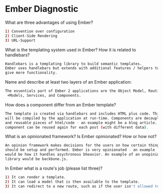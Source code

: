 # Ember Diagnostic

What are three advantages of using Ember?

```sh
1) Convention over configuration
2) Client-Side Rendering
3) URL-Support
```

What is the templating system used in Ember? How it is related to
handlebars?

```sh
Handlebars is a templating library to build semantic templates.
Ember uses handlebars but extends with additional features / helpers to
give more functionality.
```

Name and describe at least two layers of an Ember application:

```sh
The essentials part of Ember 2 applications are the Object Model, Routing,
 +Models, Services, and Components.
```

How does a component differ from an Ember template?

```sh
The template is created via handlebars and includes HTML plus code. This
will be compiled by the application at run-time. Components are decoupled
and reusable pieces of html/code - an example might be a blog article. The
component can be reused again for each post (with different data).
```

What is an opinionated framework? Is Ember opinionated? How or how not?

```sh
An opinion framework makes decisions for the users on how certain things
should be setup and performed. Ember is very opinionated - an example
would be how it handles asychronous bheavior. An example of an unopinionated
library would be backbone.js.
```

In Ember what is a route's job (please list three)?

```sh
1) It can render a template.
2) It can load a model that is then available to the template.
3) It can redirect to a new route, such as if the user isn't allowed to visit that part of the app.
```
